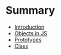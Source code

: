 # Summary

* [Introduction](README.md)
* [Objects in JS](chapter1.md)
* [Prototypes](prototypes.md)
* [Class](class.md)

